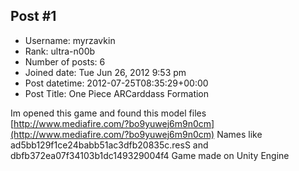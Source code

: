 ## Post #1
- Username: myrzavkin
- Rank: ultra-n00b
- Number of posts: 6
- Joined date: Tue Jun 26, 2012 9:53 pm
- Post datetime: 2012-07-25T08:35:29+00:00
- Post Title: One Piece ARCarddass Formation

Im opened this game and found this model files
[http://www.mediafire.com/?bo9yuwej6m9n0cm](http://www.mediafire.com/?bo9yuwej6m9n0cm)
Names like
ad5bb129f1ce24babb51ac3dfb20835c.resS
and
dbfb372ea07f34103b1dc149329004f4
Game made on Unity Engine
